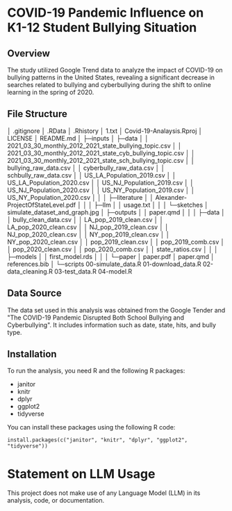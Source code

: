 # COVID-19 Pandemic Influence on K1-12 Student Bullying Situation

## Overview

The study utilized Google Trend data to analyze the impact of COVID-19 on bullying patterns in the United States, revealing a significant decrease in searches related to bullying and cyberbullying during the shift to online learning in the spring of 2020.

## File Structure
│  .gitignore
│  .RData
│  .Rhistory
│  1.txt
│  Covid-19-Analaysis.Rproj
│  LICENSE
│  README.md
│
├─inputs
│  ├─data
│  │      2021_03_30_monthly_2012_2021_state_bullying_topic.csv
│  │      2021_03_30_monthly_2012_2021_state_cyb_bullying_topic.csv
│  │      2021_03_30_monthly_2012_2021_state_sch_bullying_topic.csv
│  │      bullying_raw_data.csv
│  │      cyberbully_raw_data.csv
│  │      schbully_raw_data.csv
│  │      US_LA_Population_2019.csv
│  │      US_LA_Population_2020.csv
│  │      US_NJ_Population_2019.csv
│  │      US_NJ_Population_2020.csv
│  │      US_NY_Population_2019.csv
│  │      US_NY_Population_2020.csv
│  │
│  ├─literature
│  │      Alexander-ProjectOfStateLevel.pdf
│  │
│  ├─llm
│  │      usage.txt
│  │
│  └─sketches
│          simulate_dataset_and_graph.jpg
│
├─outputs
│  │  paper.qmd
│  │
│  ├─data
│  │      bully_clean_data.csv
│  │      LA_pop_2019_clean.csv
│  │      LA_pop_2020_clean.csv
│  │      NJ_pop_2019_clean.csv
│  │      NJ_pop_2020_clean.csv
│  │      NY_pop_2019_clean.csv
│  │      NY_pop_2020_clean.csv
│  │      pop_2019_clean.csv
│  │      pop_2019_comb.csv
│  │      pop_2020_clean.csv
│  │      pop_2020_comb.csv
│  │      state_ratios.csv
│  │
│  ├─models
│  │      first_model.rds
│  │
│  └─paper
│          paper.pdf
│          paper.qmd
│          references.bib
│
└─scripts
        00-simulate_data.R
        01-download_data.R
        02-data_cleaning.R
        03-test_data.R
        04-model.R

## Data Source

The data set used in this analysis was obtained from the Google Tender and "The COVID-19 Pandemic Disrupted Both School Bullying and Cyberbullying". It includes information such as date, state, hits, and bully type.

## Installation

To run the analysis, you need R and the following R packages:

- janitor
- knitr
- dplyr
- ggplot2
- tidyverse

You can install these packages using the following R code:

```{r}
install.packages(c("janitor", "knitr", "dplyr", "ggplot2", "tidyverse"))
```
# Statement on LLM Usage

This project does not make use of any Language Model (LLM) in its analysis, code, or documentation.
